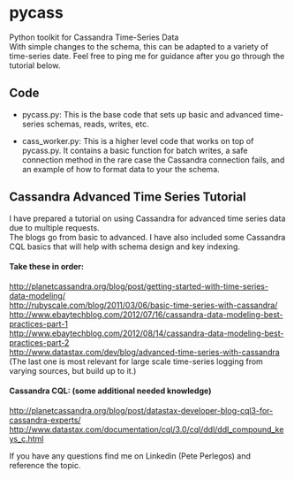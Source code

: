 # pycass

Python toolkit for Cassandra Time-Series Data  
With simple changes to the schema, this can be adapted to a variety of time-series date. Feel free to ping me for guidance after you go through the tutorial below.  

## Code

* pycass.py: This is the base code that sets up basic and advanced time-series schemas, reads, writes, etc.  
  
* cass_worker.py: This is a higher level code that works on top of pycass.py. It contains a basic function for batch writes, a safe connection method in the rare case the Cassandra connection fails, and an example of how to format data to your the schema.  

## Cassandra Advanced Time Series Tutorial

I have prepared a tutorial on using Cassandra for advanced time series data due to multiple requests.  
The blogs go from basic to advanced. I have also included some Cassandra CQL basics that will help with schema design and key indexing.  

#### Take these in order:
http://planetcassandra.org/blog/post/getting-started-with-time-series-data-modeling/  
http://rubyscale.com/blog/2011/03/06/basic-time-series-with-cassandra/  
http://www.ebaytechblog.com/2012/07/16/cassandra-data-modeling-best-practices-part-1  
http://www.ebaytechblog.com/2012/08/14/cassandra-data-modeling-best-practices-part-2  
http://www.datastax.com/dev/blog/advanced-time-series-with-cassandra   
(The last one is most relevant for large scale time-series logging from varying sources, but build up to it.)  

#### Cassandra CQL: (some additional needed knowledge)
http://planetcassandra.org/blog/post/datastax-developer-blog-cql3-for-cassandra-experts/  
http://www.datastax.com/documentation/cql/3.0/cql/ddl/ddl_compound_keys_c.html  
  
If you have any questions find me on Linkedin (Pete Perlegos) and reference the topic.  
  